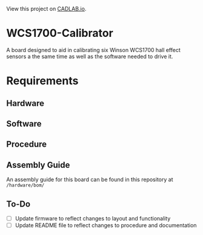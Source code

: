 View this project on [CADLAB.io](https://cadlab.io/project/27238). 

# WCS1700-Calibrator
A board designed to aid in calibrating six Winson WCS1700 hall effect sensors a the same time as well as the software needed to drive it.

# Requirements

## Hardware

## Software

## Procedure

## Assembly Guide
An assembly guide for this board can be found in this repository at `/hardware/bom/`

## To-Do
- [ ] Update firmware to reflect changes to layout and functionality
- [ ] Update README file to reflect changes to procedure and documentation
